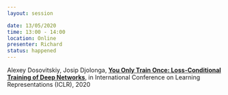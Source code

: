 ```yaml
---
layout: session

date: 13/05/2020
time: 13:00 - 14:00
location: Online
presenter: Richard
status: happened
---
```

Alexey Dosovitskiy, Josip Djolonga, 
**[You Only Train Once: Loss-Conditional Training of Deep Networks](papers/0009-you-only-train-once)**, 
in International Conference on Learning Representations (ICLR), 
2020